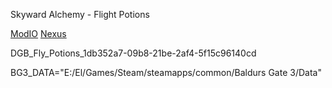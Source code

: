 Skyward Alchemy - Flight Potions

[ModIO](https://mod.io/g/baldursgate3/m/skyward-alchemy-flight-potions#description)
[Nexus](https://www.nexusmods.com/baldursgate3/mods/17065)

DGB_Fly_Potions_1db352a7-09b8-21be-2af4-5f15c96140cd

BG3_DATA="E:/El/Games/Steam/steamapps/common/Baldurs Gate 3/Data"
